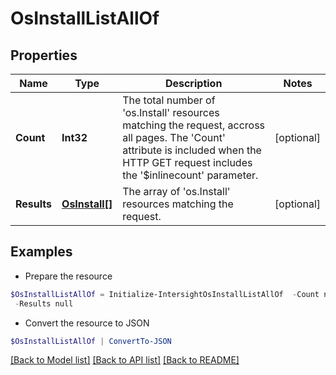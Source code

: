 # OsInstallListAllOf
## Properties

Name | Type | Description | Notes
------------ | ------------- | ------------- | -------------
**Count** | **Int32** | The total number of &#39;os.Install&#39; resources matching the request, accross all pages. The &#39;Count&#39; attribute is included when the HTTP GET request includes the &#39;$inlinecount&#39; parameter. | [optional] 
**Results** | [**OsInstall[]**](OsInstall.md) | The array of &#39;os.Install&#39; resources matching the request. | [optional] 

## Examples

- Prepare the resource
```powershell
$OsInstallListAllOf = Initialize-IntersightOsInstallListAllOf  -Count null `
 -Results null
```

- Convert the resource to JSON
```powershell
$OsInstallListAllOf | ConvertTo-JSON
```

[[Back to Model list]](../README.md#documentation-for-models) [[Back to API list]](../README.md#documentation-for-api-endpoints) [[Back to README]](../README.md)

